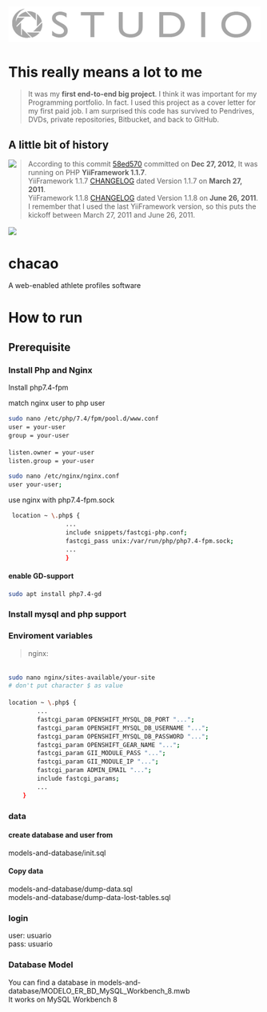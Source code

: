 <img src="https://raw.githubusercontent.com/joseosuna-engineer/ostudiorx_com/master/core/images/full-logo.png"   />

# This really means a lot to me
> It was my **first end-to-end big project**. I think it was important for my Programming portfolio. In fact. I used this project as a cover letter for my first paid job. I am surprised this code has survived to Pendrives, DVDs, private repositories, Bitbucket, and back to GitHub.

## A little bit of history



<img src="https://github.com/matiassingers/awesome-readme/raw/master/icon.png" align="left"  />


> According to this commit [58ed570](https://github.com/joseosuna-engineer/ostudiorx_com/commit/58ed57073d2e6b2c83dd50d61a53461bce47edfa) committed on **Dec 27, 2012**, It was running on PHP **YiiFramework 1.1.7**. <br />
> YiiFramework 1.1.7 [CHANGELOG](https://www.yiiframework.com/files/CHANGELOG-1.1.7.txt) dated Version 1.1.7 on **March 27, 2011**. <br />
> YiiFramework 1.1.8 [CHANGELOG](https://www.yiiframework.com/files/CHANGELOG-1.1.8.txt) dated Version 1.1.8 on **June 26, 2011**. <br />
> I remember that I used the last YiiFramework version, so this puts the kickoff between March 27, 2011 and June 26, 2011. 


<img src="https://www.yiiframework.com/image/yii_logo_light.png" align="center"   />


chacao
================

A web-enabled athlete profiles software

# How to run

## Prerequisite

### Install Php and Nginx

Install php7.4-fpm <br />

match nginx user to php user <br />
```bash
sudo nano /etc/php/7.4/fpm/pool.d/www.conf
user = your-user
group = your-user

listen.owner = your-user
listen.group = your-user

```

```bash
sudo nano /etc/nginx/nginx.conf
user your-user;

```

use nginx with php7.4-fpm.sock <br />
```bash
 location ~ \.php$ {
                ...
                include snippets/fastcgi-php.conf;
                fastcgi_pass unix:/var/run/php/php7.4-fpm.sock;
                ...
                }

```

#### enable GD-support 
```bash
sudo apt install php7.4-gd
```

### Install mysql and php support


### Enviroment variables

> nginx:
```bash

sudo nano nginx/sites-available/your-site
# don't put character $ as value

location ~ \.php$ {
        ...
        fastcgi_param OPENSHIFT_MYSQL_DB_PORT "...";
        fastcgi_param OPENSHIFT_MYSQL_DB_USERNAME "...";
        fastcgi_param OPENSHIFT_MYSQL_DB_PASSWORD "...";
        fastcgi_param OPENSHIFT_GEAR_NAME "...";
        fastcgi_param GII_MODULE_PASS "...";
        fastcgi_param GII_MODULE_IP "...";
        fastcgi_param ADMIN_EMAIL "...";
        include fastcgi_params;
        ...
    }
```


### data
#### create database and user from<br />
models-and-database/init.sql<br />

#### Copy data
models-and-database/dump-data.sql <br />
models-and-database/dump-data-lost-tables.sql <br />


### login
user: usuario <br />
pass: usuario <br />

### Database Model
You can find a database in models-and-database/MODELO_ER_BD_MySQL_Workbench_8.mwb <br />
It works on MySQL Workbench 8
